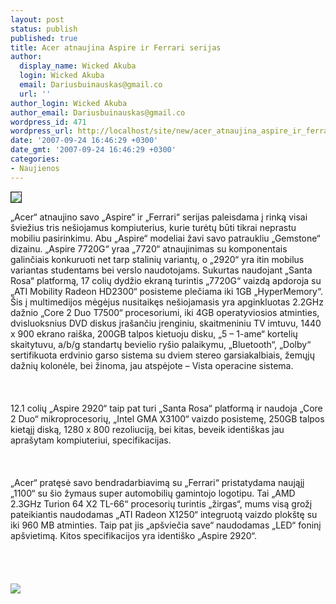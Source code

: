 ```yaml
---
layout: post
status: publish
published: true
title: Acer atnaujina Aspire ir Ferrari serijas
author:
  display_name: Wicked Akuba
  login: Wicked Akuba
  email: Dariusbuinauskas@gmail.co
  url: ''
author_login: Wicked Akuba
author_email: Dariusbuinauskas@gmail.co
wordpress_id: 471
wordpress_url: http://localhost/site/new/acer_atnaujina_aspire_ir_ferrari_serijas/
date: '2007-09-24 16:46:29 +0300'
date_gmt: '2007-09-24 16:46:29 +0300'
categories:
- Naujienos
---
```

<div class="imgright"><img src="http://www.ipix.lt/out.php/i249845_5563Aspire2920right1.jpg " border="1"></div>
<p>„Acer“ atnaujino savo „Aspire“ ir „Ferrari“ serijas paleisdama į rinką visai šviežius tris nešiojamus kompiuterius, kurie turėtų būti tikrai neprastu mobiliu pasirinkimu. Abu „Aspire“ modeliai žavi savo patraukliu „Gemstone“ dizainu. „Aspire 7720G“ yraa „7720“ atnaujinimas su komponentais galinčiais konkuruoti net tarp stalinių variantų, o „2920“ yra itin mobilus variantas studentams bei verslo naudotojams. Sukurtas naudojant „Santa Rosa“ platformą, 17 colių dydžio ekraną turintis „7720G“ vaizdą apdoroja su „ATI Mobility Radeon HD2300“ posisteme plečiama iki 1GB „HyperMemory“. Šis į multimedijos mėgėjus nusitaikęs nešiojamasis yra apginkluotas 2.2GHz dažnio „Core 2 Duo T7500“ procesoriumi, iki 4GB operatyviosios atminties, dvisluoksnius DVD diskus įrašančiu įrenginiu, skaitmeniniu TV imtuvu, 1440 x 900 ekrano raiška, 200GB talpos kietuoju disku, „5 – 1-ame“ kortelių skaitytuvu, a/b/g standartų bevielio ryšio palaikymu, „Bluetooth“, „Dolby“ sertifikuota erdvinio garso sistema su dviem stereo garsiakalbiais, žemųjų dažnių kolonėle, bei žinoma, jau atspėjote – Vista operacine sistema.<br />
<br><br />
<br>12.1 colių „Aspire 2920“ taip pat turi „Santa Rosa“ platformą ir naudoja „Core 2 Duo“ mikroprocesorių, „Intel GMA X3100“ vaizdo posistemę, 250GB talpos kietąjį diską, 1280 x 800 rezoliuciją, bei kitas, beveik identiškas jau aprašytam kompiuteriui, specifikacijas.<br />
<br><br />
<br>„Acer“  pratęsė savo bendradarbiavimą su „Ferrari“ pristatydama naująjį „1100“ su šio žymaus super automobilių gamintojo logotipu. Tai „AMD 2.3GHz Turion 64 X2 TL-66“ procesorių turintis „žirgas“, mums visą grožį pateikiantis naudodamas „ATI Radeon X1250“ integruotą vaizdo plokštę su iki 960 MB atminties. Taip pat jis „apšviečia save“ naudodamas „LED“ foninį apšvietimą. Kitos specifikacijos yra identiško „Aspire 2920“.<br />
<br><br />
<br><br><img src="http://www.cowcotland.com/images/news/2007/09/big/5563-11001_1.jpg"><br><br />
<br><br />
<br></p>

